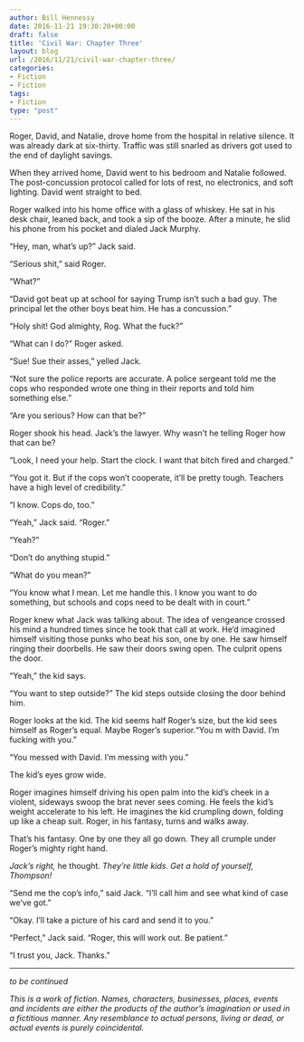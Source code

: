 ```yaml
---
author: Bill Hennessy
date: 2016-11-21 19:30:20+00:00
draft: false
title: 'Civil War: Chapter Three'
layout: blog
url: /2016/11/21/civil-war-chapter-three/
categories:
- Fiction
- Fiction
tags:
- Fiction
type: "post"
---
```


Roger, David, and Natalie, drove home from the hospital in relative silence. It was already dark at six-thirty. Traffic was still snarled as drivers got used to the end of daylight savings.

When they arrived home, David went to his bedroom and Natalie followed. The post-concussion protocol called for lots of rest, no electronics, and soft lighting. David went straight to bed.

Roger walked into his home office with a glass of whiskey. He sat in his desk chair, leaned back, and took a sip of the booze. After a minute, he slid his phone from his pocket and dialed Jack Murphy.

“Hey, man, what’s up?” Jack said.

“Serious shit,” said Roger.

“What?”

“David got beat up at school for saying Trump isn’t such a bad guy. The principal let the other boys beat him. He has a concussion.”

“Holy shit! God almighty, Rog. What the fuck?”

“What can I do?” Roger asked.

“Sue! Sue their asses,” yelled Jack.

“Not sure the police reports are accurate. A police sergeant told me the cops who responded wrote one thing in their reports and told him something else.”

“Are you serious? How can that be?”

Roger shook his head. Jack’s the lawyer. Why wasn’t he telling Roger how that can be?

“Look, I need your help. Start the clock. I want that bitch fired and charged.”

“You got it. But if the cops won’t cooperate, it’ll be pretty tough. Teachers have a high level of credibility.”

“I know. Cops do, too.”

“Yeah,” Jack said. “Roger.”

“Yeah?”

“Don’t do anything stupid.”

“What do you mean?”

“You know what I mean. Let me handle this. I know you want to do something, but schools and cops need to be dealt with in court.”

Roger knew what Jack was talking about. The idea of vengeance crossed his mind a hundred times since he took that call at work. He’d imagined himself visiting those punks who beat his son, one by one. He saw himself ringing their doorbells. He saw their doors swing open. The culprit opens the door.

“Yeah,” the kid says.

“You want to step outside?” The kid steps outside closing the door behind him.

Roger looks at the kid. The kid seems half Roger’s size, but the kid sees himself as Roger’s equal. Maybe Roger’s superior.“You m with David. I’m fucking with you.”

“You messed with David. I’m messing with you.”

The kid’s eyes grow wide.

Roger imagines himself driving his open palm into the kid’s cheek in a violent, sideways swoop the brat never sees coming. He feels the kid’s weight accelerate to his left. He imagines the kid crumpling down, folding up like a cheap suit. Roger, in his fantasy, turns and walks away.

That’s his fantasy. One by one they all go down. They all crumple under Roger’s mighty right hand.

_Jack’s right,_ he thought. _They’re little kids. Get a hold of yourself, Thompson!_

“Send me the cop’s info,” said Jack. “I’ll call him and see what kind of case we’ve got.”

“Okay. I’ll take a picture of his card and send it to you.”

“Perfect,” Jack said. “Roger, this will work out. Be patient.”

“I trust you, Jack. Thanks.”



* * *



_to be continued_

_This is a work of fiction. Names, characters, businesses, places, events and incidents are either the products of the author’s imagination or used in a fictitious manner. Any resemblance to actual persons, living or dead, or actual events is purely coincidental._
